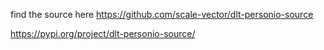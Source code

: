 find the source here
https://github.com/scale-vector/dlt-personio-source

https://pypi.org/project/dlt-personio-source/